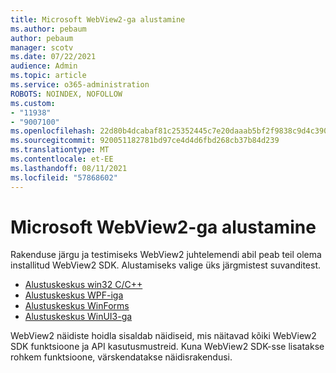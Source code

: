 ```yaml
---
title: Microsoft WebView2-ga alustamine
ms.author: pebaum
author: pebaum
manager: scotv
ms.date: 07/22/2021
audience: Admin
ms.topic: article
ms.service: o365-administration
ROBOTS: NOINDEX, NOFOLLOW
ms.custom:
- "11938"
- "9007100"
ms.openlocfilehash: 22d80b4dcabaf81c25352445c7e20daaab5bf2f9838c9d4c39057bda423a2ecc
ms.sourcegitcommit: 920051182781bd97ce4d4d6fbd268cb37b84d239
ms.translationtype: MT
ms.contentlocale: et-EE
ms.lasthandoff: 08/11/2021
ms.locfileid: "57868602"
---
```

# <a name="get-started-with-microsoft-webview2"></a>Microsoft WebView2-ga alustamine

Rakenduse järgu ja testimiseks WebView2 juhtelemendi abil peab teil olema installitud WebView2 SDK. Alustamiseks valige üks järgmistest suvanditest.

- [Alustuskeskus win32 C/C++](https://docs.microsoft.com/microsoft-edge/webview2/get-started/win32)
- [Alustuskeskus WPF-iga](https://docs.microsoft.com/microsoft-edge/webview2/get-started/wpf)
- [Alustuskeskus WinForms](https://docs.microsoft.com/microsoft-edge/webview2/get-started/winforms)
- [Alustuskeskus WinUI3-ga](https://docs.microsoft.com/microsoft-edge/webview2/get-started/winui)

WebView2 näidiste hoidla sisaldab näidiseid, mis näitavad kõiki WebView2 SDK funktsioone ja API kasutusmustreid. Kuna WebView2 SDK-sse lisatakse rohkem funktsioone, värskendatakse näidisrakendusi.

